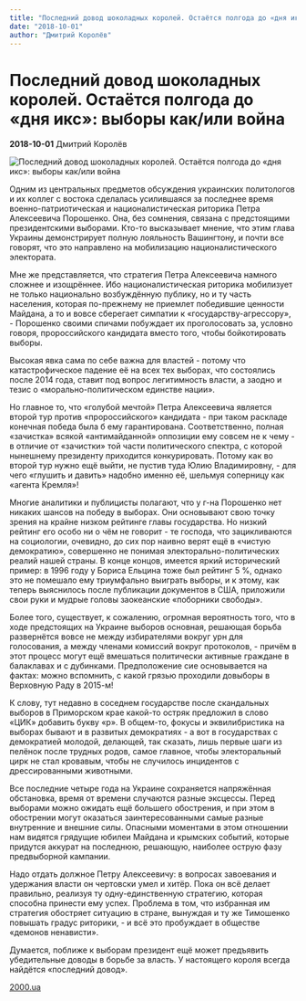 ```yaml
---
title: "Последний довод шоколадных королей. Остаётся полгода до «дня икс»: выборы как/или война"
date: "2018-10-01"
author: "Дмитрий Королёв"
---
```


# Последний довод шоколадных королей. Остаётся полгода до «дня икс»: выборы как/или война

**2018-10-01** Дмитрий Королёв

![Последний довод шоколадных королей. Остаётся полгода до «дня икс»: выборы как/или война](https://images.unian.net/photos/2018_02/1519831146-9933.JPG?0.41359777399414455)

Одним из центральных предметов обсуждения украинских политологов и их коллег с востока сделалась усилившаяся за последнее время военно-патриотическая и националистическая риторика Петра Алексеевича Порошенко. Она, без сомнения, связана с предстоящими президентскими выборами. Кто-то высказывает мнение, что этим глава Украины демонстрирует полную лояльность Вашингтону, и почти все говорят, что это направлено на мобилизацию националистического электората.

Мне же представляется, что стратегия Петра Алексеевича намного сложнее и изощрённее. Ибо националистическая риторика мобилизует не только национально возбуждённую публику, но и ту часть населения, которая по-прежнему не приемлет победившие ценности Майдана, а то и вовсе сберегает симпатии к «государству-агрессору», - Порошенко своими спичами побуждает их проголосовать за, условно говоря, пророссийского кандидата вместо того, чтобы бойкотировать выборы.

Высокая явка сама по себе важна для властей - потому что катастрофическое падение её на всех тех выборах, что состоялись после 2014 года, ставит под вопрос легитимность власти, а заодно и тезис о «морально-политическом единстве нации».

Но главное то, что «голубой мечтой» Петра Алексеевича является второй тур против «пророссийского» кандидата - при таком раскладе конечная победа была б ему гарантирована. Соответственно, полная «зачистка» всякой «антимайданной» оппозиции ему совсем не к чему - в отличие от «зачистки» той части политического спектра, с которой нынешнему президенту приходится конкурировать. Потому как во второй тур нужно ещё выйти, не пустив туда Юлию Владимировну, - для чего «глушить и давить» надобно именно её, шельмуя соперницу как «агента Кремля»!

Многие аналитики и публицисты полагают, что у г-на Порошенко нет никаких шансов на победу в выборах. Они основывают свою точку зрения на крайне низком рейтинге главы государства. Но низкий рейтинг его особо ни о чём не говорит - те господа, что зацикливаются на социологии, очевидно, до сих пор наивно верят ещё в «чистую демократию», совершенно не понимая электорально-политических реалий нашей страны. В конце концов, имеется яркий исторический пример: в 1996 году у Бориса Ельцина тоже был рейтинг 5 %, однако это не помешало ему триумфально выиграть выборы, и к этому, как теперь выяснилось после публикации документов в США, приложили свои руки и мудрые головы заокеанские «поборники свободы».

Более того, существует, к сожалению, огромная вероятность того, что в ходе предстоящих на Украине выборов основная, решающая борьба развернётся вовсе не между избирателями вокруг урн для голосования, а между членами комиссий вокруг протоколов, - причём в этот процесс могут ещё вмешаться политически активные граждане в балаклавах и с дубинками. Предположение сие основывается на фактах: можно вспомнить, с какой грязью проходили довыборы в Верховную Раду в 2015-м!

К слову, тут недавно в соседнем государстве после скандальных выборов в Приморском крае какой-то остряк предложил в слово «ЦИК» добавить букву «р». В общем-то, фокусы и эквилибристика на выборах бывают и в развитых демократиях - а вот в государствах с демократией молодой, делающей, так сказать, лишь первые шаги из пелёнок после трудных родов, самое главное, чтобы электоральный цирк не стал кровавым, чтобы не случилось инцидентов с дрессированными животными.

Все последние четыре года на Украине сохраняется напряжённая обстановка, время от времени случаются разные эксцессы. Перед выборами можно ожидать ещё большего обострения, и при этом в обострении могут оказаться заинтересованными самые разные внутренние и внешние силы. Опасными моментами в этом отношении нам видятся грядущие юбилеи Майдана и крымских событий, которые придутся аккурат на последнюю, решающую, наиболее острую фазу предвыборной кампании.

Надо отдать должное Петру Алексеевичу: в вопросах завоевания и удержания власти он чертовски умел и хитёр. Пока он всё делает правильно, реализуя ту одну-единственную стратегию, которая способна принести ему успех. Проблема в том, что избранная им стратегия обостряет ситуацию в стране, вынуждая и ту же Тимошенко повышать градус риторики, - и всё это пробуждает в обществе «демонов ненависти».

Думается, поближе к выборам президент ещё может предъявить убедительные доводы в борьбе за власть. У настоящего короля всегда найдётся «последний довод».

[2000.ua](https://www.2000.ua/blogi/avtorskie-kolonki_blogi/poslednii-dovod-shokoladnyh-korolei.htm)